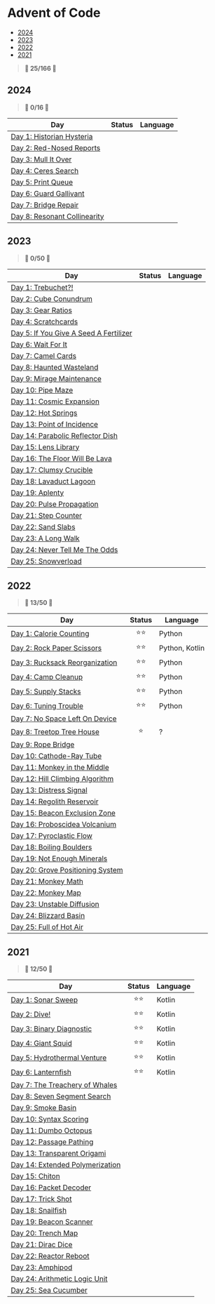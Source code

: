 # Advent of Code

- [2024](#2024)
- [2023](#2023)
- [2022](#2022)
- [2021](#2021)

> **🌟 25/166 🌟**

## 2024

> **🌟 0/16 🌟**

| Day | Status | Language
|---|:---:|---
| [Day 1: Historian Hysteria](2024/day01) | |
| [Day 2: Red-Nosed Reports](2024/day02) | |
| [Day 3: Mull It Over](2024/day03) | |
| [Day 4: Ceres Search](2024/day04) | |
| [Day 5: Print Queue](2024/day05) | |
| [Day 6: Guard Gallivant](2024/day06) | |
| [Day 7: Bridge Repair](2024/day07) | |
| [Day 8: Resonant Collinearity](2024/day08) | |

## 2023

> **🌟 0/50 🌟**

| Day | Status | Language
|---|:---:|---
| [Day 1: Trebuchet?!](2023/day01) | |
| [Day 2: Cube Conundrum](2023/day02) | |
| [Day 3: Gear Ratios](2023/day03) | |
| [Day 4: Scratchcards](2023/day04) | |
| [Day 5: If You Give A Seed A Fertilizer](2023/day05) | |
| [Day 6: Wait For It](2023/day06) | |
| [Day 7: Camel Cards](2023/day07) | |
| [Day 8: Haunted Wasteland](2023/day08) | |
| [Day 9: Mirage Maintenance](2023/day09) | |
| [Day 10: Pipe Maze](2023/day10) | |
| [Day 11: Cosmic Expansion](2023/day11) | |
| [Day 12: Hot Springs](2023/day12) | |
| [Day 13: Point of Incidence](2023/day13) | |
| [Day 14: Parabolic Reflector Dish](2023/day14) | |
| [Day 15: Lens Library](2023/day15) | |
| [Day 16: The Floor Will Be Lava](2023/day16) | |
| [Day 17: Clumsy Crucible](2023/day17) | |
| [Day 18: Lavaduct Lagoon](2023/day18) | |
| [Day 19: Aplenty](2023/day19) | |
| [Day 20: Pulse Propagation](2023/day20) | |
| [Day 21: Step Counter](2023/day21) | |
| [Day 22: Sand Slabs](2023/day22) | |
| [Day 23: A Long Walk](2023/day23) | |
| [Day 24: Never Tell Me The Odds](2023/day24) | |
| [Day 25: Snowverload](2023/day25) | |

## 2022

> **🌟 13/50 🌟**

| Day | Status | Language
|---|:---:|---
| [Day 1: Calorie Counting](2022/day01) | ⭐⭐ | Python
| [Day 2: Rock Paper Scissors](2022/day02) | ⭐⭐ | Python, Kotlin
| [Day 3: Rucksack Reorganization](2022/day03) | ⭐⭐ | Python
| [Day 4: Camp Cleanup](2022/day04) | ⭐⭐ | Python
| [Day 5: Supply Stacks](2022/day05) | ⭐⭐ | Python
| [Day 6: Tuning Trouble](2022/day06) | ⭐⭐ | Python
| [Day 7: No Space Left On Device](2022/day07) | |
| [Day 8: Treetop Tree House](2022/day08) | ⭐ | ?
| [Day 9: Rope Bridge](2022/day09) | |
| [Day 10: Cathode-Ray Tube](2022/day10) | |
| [Day 11: Monkey in the Middle](2022/day11) | |
| [Day 12: Hill Climbing Algorithm](2022/day12) | |
| [Day 13: Distress Signal](2022/day13) | |
| [Day 14: Regolith Reservoir](2022/day14) | |
| [Day 15: Beacon Exclusion Zone](2022/day15) | |
| [Day 16: Proboscidea Volcanium](2022/day16) | |
| [Day 17: Pyroclastic Flow](2022/day17) | |
| [Day 18: Boiling Boulders](2022/day18) | |
| [Day 19: Not Enough Minerals](2022/day19) | |
| [Day 20: Grove Positioning System](2022/day20) | |
| [Day 21: Monkey Math](2022/day21) | |
| [Day 22: Monkey Map](2022/day22) | |
| [Day 23: Unstable Diffusion](2022/day23) | |
| [Day 24: Blizzard Basin](2022/day24) | |
| [Day 25: Full of Hot Air](2022/day25) | |

## 2021

> **🌟 12/50 🌟**

| Day | Status | Language
|---|:---:|---
| [Day 1: Sonar Sweep](2021/day01) | ⭐⭐ | Kotlin
| [Day 2: Dive!](2021/day02) | ⭐⭐ | Kotlin
| [Day 3: Binary Diagnostic](2021/day03) | ⭐⭐ | Kotlin
| [Day 4: Giant Squid](2021/day04) | ⭐⭐ | Kotlin
| [Day 5: Hydrothermal Venture](2021/day05) | ⭐⭐ | Kotlin
| [Day 6: Lanternfish](2021/day06) | ⭐⭐ | Kotlin
| [Day 7: The Treachery of Whales](2021/day07) | |
| [Day 8: Seven Segment Search](2021/day08) | |
| [Day 9: Smoke Basin](2021/day09) | |
| [Day 10: Syntax Scoring](2021/day10) | |
| [Day 11: Dumbo Octopus](2021/day11) | |
| [Day 12: Passage Pathing](2021/day12) | |
| [Day 13: Transparent Origami](2021/day13) | |
| [Day 14: Extended Polymerization](2021/day14) | |
| [Day 15: Chiton](2021/day15) | |
| [Day 16: Packet Decoder](2021/day16) | |
| [Day 17: Trick Shot](2021/day17) | |
| [Day 18: Snailfish](2021/day18) | |
| [Day 19: Beacon Scanner](2021/day19) | |
| [Day 20: Trench Map](2021/day20) | |
| [Day 21: Dirac Dice](2021/day21) | |
| [Day 22: Reactor Reboot](2021/day22) | |
| [Day 23: Amphipod](2021/day23) | |
| [Day 24: Arithmetic Logic Unit](2021/day23) | |
| [Day 25: Sea Cucumber](2021/day25) | |
